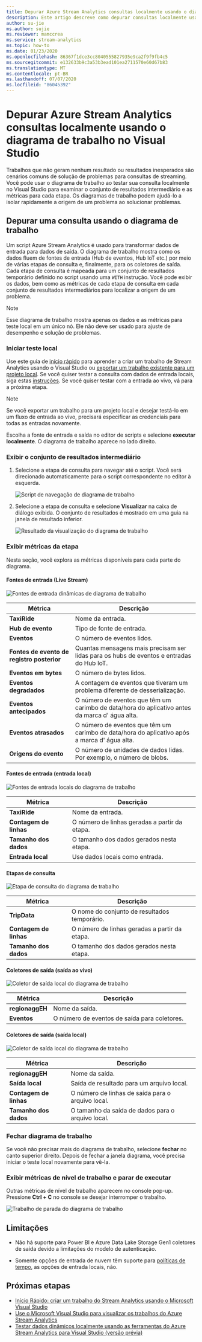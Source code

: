 ```yaml
---
title: Depurar Azure Stream Analytics consultas localmente usando o diagrama de trabalho no Visual Studio
description: Este artigo descreve como depurar consultas localmente usando o diagrama de trabalho no Azure Stream Analytics Tools para Visual Studio.
author: su-jie
ms.author: sujie
ms.reviewer: mamccrea
ms.service: stream-analytics
ms.topic: how-to
ms.date: 01/23/2020
ms.openlocfilehash: 86367f1dce3cc8040555827935e9ca2f9f9fb4c5
ms.sourcegitcommit: e132633b9c3a53b3ead101ea2711570e60d67b83
ms.translationtype: MT
ms.contentlocale: pt-BR
ms.lasthandoff: 07/07/2020
ms.locfileid: "86045392"
---
```

# <a name="debug-azure-stream-analytics-queries-locally-using-job-diagram-in-visual-studio"></a>Depurar Azure Stream Analytics consultas localmente usando o diagrama de trabalho no Visual Studio

Trabalhos que não geram nenhum resultado ou resultados inesperados são cenários comuns de solução de problemas para consultas de streaming. Você pode usar o diagrama de trabalho ao testar sua consulta localmente no Visual Studio para examinar o conjunto de resultados intermediário e as métricas para cada etapa. Os diagramas de trabalho podem ajudá-lo a isolar rapidamente a origem de um problema ao solucionar problemas.

## <a name="debug-a-query-using-job-diagram"></a>Depurar uma consulta usando o diagrama de trabalho

Um script Azure Stream Analytics é usado para transformar dados de entrada para dados de saída. O diagrama de trabalho mostra como os dados fluem de fontes de entrada (Hub de eventos, Hub IoT etc.) por meio de várias etapas de consulta e, finalmente, para os coletores de saída. Cada etapa de consulta é mapeada para um conjunto de resultados temporário definido no script usando uma `WITH` instrução. Você pode exibir os dados, bem como as métricas de cada etapa de consulta em cada conjunto de resultados intermediários para localizar a origem de um problema.

> [!NOTE]
> Esse diagrama de trabalho mostra apenas os dados e as métricas para teste local em um único nó. Ele não deve ser usado para ajuste de desempenho e solução de problemas.

### <a name="start-local-testing"></a>Iniciar teste local

Use este guia de [início rápido](stream-analytics-quick-create-vs.md) para aprender a criar um trabalho de Stream Analytics usando o Visual Studio ou [exportar um trabalho existente para um projeto local](stream-analytics-vs-tools.md#export-jobs-to-a-project). Se você quiser testar a consulta com dados de entrada locais, siga estas [instruções](stream-analytics-live-data-local-testing.md). Se você quiser testar com a entrada ao vivo, vá para a próxima etapa.

> [!NOTE]
> Se você exportar um trabalho para um projeto local e desejar testá-lo em um fluxo de entrada ao vivo, precisará especificar as credenciais para todas as entradas novamente.  

Escolha a fonte de entrada e saída no editor de scripts e selecione **executar localmente**. O diagrama de trabalho aparece no lado direito.

### <a name="view-the-intermediate-result-set"></a>Exibir o conjunto de resultados intermediário  

1. Selecione a etapa de consulta para navegar até o script. Você será direcionado automaticamente para o script correspondente no editor à esquerda.

   ![Script de navegação de diagrama de trabalho](./media/debug-locally-using-job-diagram/navigate-script.png)

2. Selecione a etapa de consulta e selecione **Visualizar** na caixa de diálogo exibida. O conjunto de resultados é mostrado em uma guia na janela de resultado inferior.

   ![Resultado da visualização do diagrama de trabalho](./media/debug-locally-using-job-diagram/preview-result.png)

### <a name="view-step-metrics"></a>Exibir métricas da etapa

Nesta seção, você explora as métricas disponíveis para cada parte do diagrama.

#### <a name="input-sources-live-stream"></a>Fontes de entrada (Live Stream)

![Fontes de entrada dinâmicas de diagrama de trabalho](./media/debug-locally-using-job-diagram/live-input.png)

|Métrica|Descrição|
|-|-|
|**TaxiRide**| Nome da entrada.|
|**Hub de evento** | Tipo de fonte de entrada.|
|**Eventos**|O número de eventos lidos.|
|**Fontes de evento de registro posterior**|Quantas mensagens mais precisam ser lidas para os hubs de eventos e entradas do Hub IoT.|
|**Eventos em bytes**|O número de bytes lidos.|
| **Eventos degradados**|A contagem de eventos que tiveram um problema diferente de desserialização.|
|**Eventos antecipados**| O número de eventos que têm um carimbo de data/hora do aplicativo antes da marca d' água alta.|
|**Eventos atrasados**| O número de eventos que têm um carimbo de data/hora do aplicativo após a marca d' água alta.|
|**Origens do evento**| O número de unidades de dados lidas. Por exemplo, o número de blobs.|

#### <a name="input-sources-local-input"></a>Fontes de entrada (entrada local)

![Fontes de entrada locais do diagrama de trabalho](./media/debug-locally-using-job-diagram/local-input.png)

|Métrica|Descrição|
|-|-|
|**TaxiRide**| Nome da entrada.|
|**Contagem de linhas**| O número de linhas geradas a partir da etapa.|
|**Tamanho dos dados**| O tamanho dos dados gerados nesta etapa.|
|**Entrada local**| Use dados locais como entrada.|

#### <a name="query-steps"></a>Etapas de consulta

![Etapa de consulta do diagrama de trabalho](./media/debug-locally-using-job-diagram/query-step.png)

|Métrica|Descrição|
|-|-|
|**TripData**|O nome do conjunto de resultados temporário.|
|**Contagem de linhas**| O número de linhas geradas a partir da etapa.|
|**Tamanho dos dados**| O tamanho dos dados gerados nesta etapa.|
  
#### <a name="output-sinks-live-output"></a>Coletores de saída (saída ao vivo)

![Coletor de saída local do diagrama de trabalho](./media/debug-locally-using-job-diagram/live-output.png)

|Métrica|Descrição|
|-|-|
|**regionaggEH**|Nome da saída.|
|**Eventos**|O número de eventos de saída para coletores.|

#### <a name="output-sinks-local-output"></a>Coletores de saída (saída local)

![Coletor de saída local do diagrama de trabalho](./media/debug-locally-using-job-diagram/local-output.png)

|Métrica|Descrição|
|-|-|
|**regionaggEH**|Nome da saída.|
|**Saída local**| Saída de resultado para um arquivo local.|
|**Contagem de linhas**| O número de linhas de saída para o arquivo local.|
|**Tamanho dos dados**| O tamanho da saída de dados para o arquivo local.|

### <a name="close-job-diagram"></a>Fechar diagrama de trabalho

Se você não precisar mais do diagrama de trabalho, selecione **fechar** no canto superior direito. Depois de fechar a janela diagrama, você precisa iniciar o teste local novamente para vê-la.

### <a name="view-job-level-metrics-and-stop-running"></a>Exibir métricas de nível de trabalho e parar de executar

Outras métricas de nível de trabalho aparecem no console pop-up. Pressione **Ctrl + C** no console se desejar interromper o trabalho.

![Trabalho de parada do diagrama de trabalho](./media/debug-locally-using-job-diagram/stop-job.png)

## <a name="limitations"></a>Limitações

* Não há suporte para Power BI e Azure Data Lake Storage Gen1 coletores de saída devido a limitações do modelo de autenticação.

* Somente opções de entrada de nuvem têm suporte para [políticas de tempo](stream-analytics-out-of-order-and-late-events.md), as opções de entrada locais, não.

## <a name="next-steps"></a>Próximas etapas

* [Início Rápido: criar um trabalho do Stream Analytics usando o Microsoft Visual Studio](stream-analytics-quick-create-vs.md)
* [Use o Microsoft Visual Studio para visualizar os trabalhos do Azure Stream Analytics](stream-analytics-vs-tools.md)
* [Testar dados dinâmicos localmente usando as ferramentas do Azure Stream Analytics para Visual Studio (versão prévia)](stream-analytics-live-data-local-testing.md)
